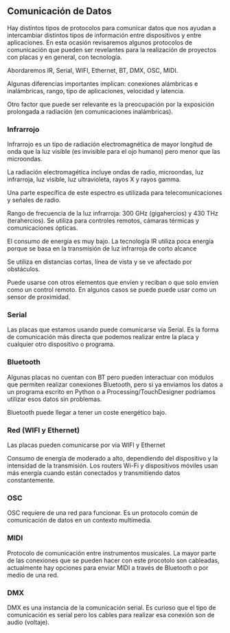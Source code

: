 ## Comunicación de Datos

Hay distintos tipos de protocolos para comunicar datos que nos ayudan a intercambiar distintos tipos de información entre dispositivos y entre aplicaciones. En esta ocasión revisaremos algunos protocolos de comunicación que pueden ser revelantes para la realización de proyectos con placas y en general, con tecnología. 

Abordaremos IR, Serial, WIFI, Ethernet, BT, DMX, OSC, MIDI.

Algunas diferencias importantes implican: conexiones alámbricas e inalámbricas, rango, tipo de aplicaciones, velocidad y latencia. 

Otro factor que puede ser relevante es la preocupación por la exposición prolongada a radiación (en comunicaciones inalámbricas). 

### Infrarrojo

Infrarrojo es un tipo de radiación electromagnética de mayor longitud de onda que la luz visible (es invisible para el ojo humano) pero menor que las microondas.

La radiación electromagética incluye ondas de radio, microondas, luz infrarroja, luz visible, luz ultravioleta, rayos X y rayos gamma.

Una parte específica de este espectro es utilizada para telecomunicaciones y señales de radio. 

Rango de frecuencia de la luz infrarroja: 300 GHz (gigahercios) y 430 THz (terahercios). Se utiliza para controles remotos, cámaras térmicas y comunicaciones ópticas. 

El consumo de energía es muy bajo. La tecnología IR utiliza poca energía porque se basa en la transmisión de luz infrarroja de corto alcance

Se utiliza en distancias cortas, línea de vista y se ve afectado por obstáculos. 

Puede usarse con otros elementos que envíen y reciban o que solo envíen como un control remoto. En algunos casos se puede puede usar como un sensor de proximidad. 


### Serial 

Las placas que estamos usando puede comunicarse vía Serial. Es la forma de comunicación más directa que podemos realizar entre la placa y cualquier otro dispositivo o programa. 

### Bluetooth 

Algunas placas no cuentan con BT pero pueden interactuar con módulos que permiten realizar conexiones Bluetooth, pero si ya enviamos los datos a un programa escrito en Python o a Processing/TouchDesigner podríamos utilizar esos datos sin problemas.

Bluetooth puede llegar a tener un coste energético bajo. 

### Red (WIFI y Ethernet)

Las placas pueden comunicarse por vía WIFI y Ethernet

Consumo de energía de moderado a alto, dependiendo del dispositivo y la intensidad de la transmisión. Los routers Wi-Fi y dispositivos móviles usan más energía cuando están conectados y transmitiendo datos constantemente.

### OSC

OSC requiere de una red para funcionar. Es un protocolo común de comunicación de datos en un contexto multimedia. 

### MIDI 

Protocolo de comunicación entre instrumentos musicales. La mayor parte de las conexiones que se pueden hacer con este procotolo son cableadas, actualmente hay opciones para enviar MIDI a través de Bluetooth o por medio de una red.

### DMX

DMX es una instancia de la comunicación serial. Es curioso que el tipo de comunicación es serial pero los cables para realizar esa conexión son de audio (voltaje).